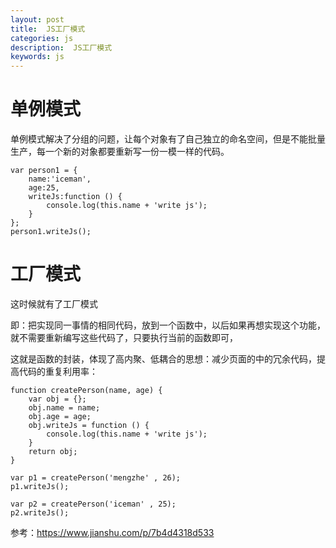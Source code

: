 ```yaml
---
layout: post
title:  JS工厂模式
categories: js
description:  JS工厂模式
keywords: js
---
```




# 单例模式

单例模式解决了分组的问题，让每个对象有了自己独立的命名空间，但是不能批量生产，每一个新的对象都要重新写一份一模一样的代码。

```
var person1 = {
    name:'iceman',
    age:25,
    writeJs:function () {
        console.log(this.name + 'write js');
    }
};
person1.writeJs();

```


# 工厂模式

这时候就有了工厂模式

即：把实现同一事情的相同代码，放到一个函数中，以后如果再想实现这个功能，就不需要重新编写这些代码了，只要执行当前的函数即可，

这就是函数的封装，体现了高内聚、低耦合的思想：减少页面的中的冗余代码，提高代码的重复利用率：

```
function createPerson(name, age) {
    var obj = {};
    obj.name = name;
    obj.age = age;
    obj.writeJs = function () {
        console.log(this.name + 'write js');
    }
    return obj;
}

var p1 = createPerson('mengzhe' , 26);
p1.writeJs();

var p2 = createPerson('iceman' , 25);
p2.writeJs();

```

参考：https://www.jianshu.com/p/7b4d4318d533
